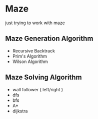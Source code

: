 # Maze 
just trying to work with maze
## Maze Generation Algorithm
- Recursive Backtrack
- Prim's Algorithm
- Wilson Algorithm

## Maze Solving Algorithm
- wall follower ( left/right )
- dfs 
- bfs
- A*
- dijkstra
